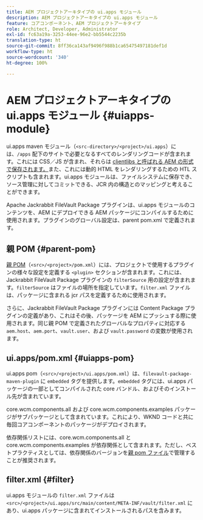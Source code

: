 ```yaml
---
title: AEM プロジェクトアーキタイプの ui.apps モジュール
description: AEM プロジェクトアーキタイプの ui.apps モジュール
feature: コアコンポーネント、AEM プロジェクトアーキタイプ
role: Architect, Developer, Administrator
exl-id: fc63a19a-3253-44ee-96e2-bb5544c2235b
translation-type: ht
source-git-commit: 8ff36ca143af9496f988b1ca65475497181def1d
workflow-type: ht
source-wordcount: '340'
ht-degree: 100%

---
```


# AEM プロジェクトアーキタイプの ui.apps モジュール {#uiapps-module}

ui.apps maven モジュール（`<src-directory>/<project>/ui.apps`）には、`/apps` 配下のサイトで必要となるすべてのレンダリングコードが含まれます。これには CSS／JS が含まれ、それらは [clientlibs と呼ばれる AEM の形式で保存されます。](uifrontend.md#clientlibs)また、これには動的 HTML をレンダリングするための HTL スクリプトも含まれます。ui.apps モジュールは、ファイルシステムに保存でき、ソース管理に対してコミットできる、JCR 内の構造とのマッピングと考えることができます。

Apache Jackrabbit FileVault Package プラグインは、ui.apps モジュールのコンテンツを、AEM にデプロイできる AEM パッケージにコンパイルするために使用されます。プラグインのグローバル設定は、parent pom.xml で定義されます。

## 親 POM {#parent-pom}

[親 POM](/help/developing/archetype/using.md#parent-pom)（`<src>/<project>/pom.xml`）には、プロジェクトで使用するプラグインの様々な設定を定義する `<plugin>` セクションが含まれます。これには、Jackrabbit FileVault Package プラグインの `filterSource` 用の設定が含まれます。`filterSource` はファイルの場所を指定しています。`filter.xml` ファイルは、パッケージに含まれる jcr パスを定義するために使用されます。

さらに、Jackrabbit FileVault Package プラグインには Content Package プラグインの定義があり、これはその後、パッケージを AEM にプッシュする際に使用されます。同じ親 POM で定義されたグローバルなプロパティに対応する `aem.host`、`aem.port`、`vault.user`、および `vault.password` の変数が使用されます。

## ui.apps/pom.xml {#uiapps-pom}

ui.apps pom（`<src>/<project>/ui.apps/pom.xml`）は、`filevault-package-maven-plugin` に `embedded` タグを提供します。`embedded` タグには、ui.apps パッケージの一部としてコンパイルされた core バンドル、およびそのインストール先が含まれています。

core.wcm.components.all および core.wcm.components.examples パッケージがサブパッケージとして含まれています。これにより、WKND コードと共に毎回コアコンポーネントのパッケージがデプロイされます。

依存関係リストには、core.wcm.components.all と core.wcm.components.examples が依存関係として含まれます。ただし、ベストプラクティスとしては、依存関係のバージョンを[親 pom ファイル](/help/developing/archetype/using.md#core-components)で管理することが推奨されます。

## filter.xml {#filter}

ui.apps モジュールの `filter.xml` ファイルは `<src>/<project>/ui.apps/src/main/content/META-INF/vault/filter.xml` にあり、ui.apps パッケージに含まれてインストールされるパスを含みます。
